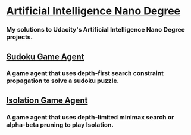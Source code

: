 # [Artificial Intelligence Nano Degree](https://www.udacity.com/course/artificial-intelligence-nanodegree--nd889)

### My solutions to Udacity's Artificial Intelligence Nano Degree projects.

## [Sudoku Game Agent](https://github.com/markmisener/udacity-artificial-intelligence-nd/tree/master/sudoku)

### A game agent that uses depth-first search constraint propagation to solve a sudoku puzzle.

## [Isolation Game Agent](https://github.com/markmisener/udacity-artificial-intelligence-nd/tree/master/sudoku)

### A game agent that uses depth-limited minimax search or alpha-beta pruning to play Isolation.
